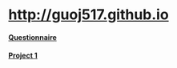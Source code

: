 # http://guoj517.github.io
<a href="Questionnaire.html">
        <h4>Questionnaire</h4>
        </a>  
<a href="project 1/Amanda_Project1.html">
        <h4>Project 1</h4>
        </a> 
